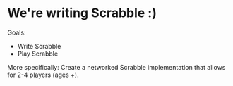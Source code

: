 # We're writing Scrabble :)

Goals:
* Write Scrabble
* Play Scrabble

More specifically: Create a networked Scrabble implementation that allows for 2-4 players (ages <can use laptop>+).
